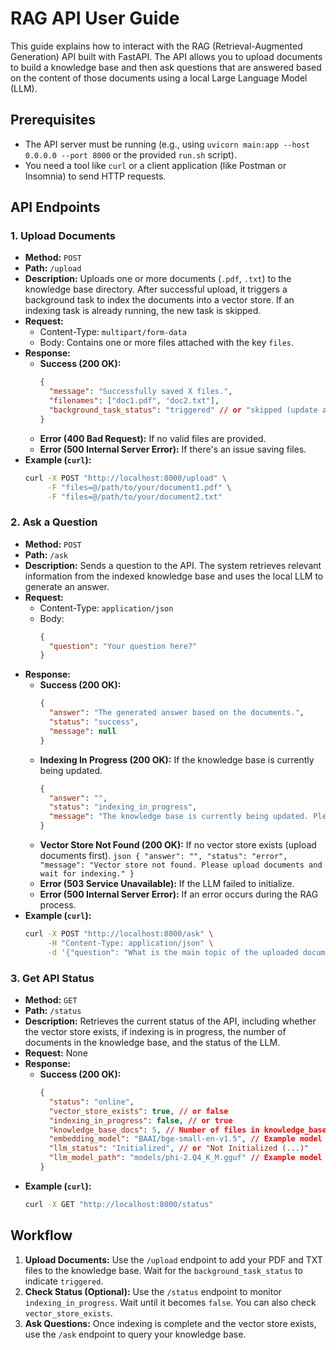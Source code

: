 # RAG API User Guide

This guide explains how to interact with the RAG (Retrieval-Augmented Generation) API built with FastAPI. The API allows you to upload documents to build a knowledge base and then ask questions that are answered based on the content of those documents using a local Large Language Model (LLM).

## Prerequisites

*   The API server must be running (e.g., using `uvicorn main:app --host 0.0.0.0 --port 8000` or the provided `run.sh` script).
*   You need a tool like `curl` or a client application (like Postman or Insomnia) to send HTTP requests.

## API Endpoints

### 1. Upload Documents

*   **Method:** `POST`
*   **Path:** `/upload`
*   **Description:** Uploads one or more documents (`.pdf`, `.txt`) to the knowledge base directory. After successful upload, it triggers a background task to index the documents into a vector store. If an indexing task is already running, the new task is skipped.
*   **Request:**
    *   Content-Type: `multipart/form-data`
    *   Body: Contains one or more files attached with the key `files`.
*   **Response:**
    *   **Success (200 OK):**
        ```json
        {
          "message": "Successfully saved X files.",
          "filenames": ["doc1.pdf", "doc2.txt"],
          "background_task_status": "triggered" // or "skipped (update already in progress)"
        }
        ```
    *   **Error (400 Bad Request):** If no valid files are provided.
    *   **Error (500 Internal Server Error):** If there's an issue saving files.
*   **Example (`curl`):**
    ```bash
    curl -X POST "http://localhost:8000/upload" \
         -F "files=@/path/to/your/document1.pdf" \
         -F "files=@/path/to/your/document2.txt"
    ```

### 2. Ask a Question

*   **Method:** `POST`
*   **Path:** `/ask`
*   **Description:** Sends a question to the API. The system retrieves relevant information from the indexed knowledge base and uses the local LLM to generate an answer.
*   **Request:**
    *   Content-Type: `application/json`
    *   Body:
        ```json
        {
          "question": "Your question here?"
        }
        ```
*   **Response:**
    *   **Success (200 OK):**
        ```json
        {
          "answer": "The generated answer based on the documents.",
          "status": "success",
          "message": null
        }
        ```
    *   **Indexing In Progress (200 OK):** If the knowledge base is currently being updated.
        ```json
        {
          "answer": "",
          "status": "indexing_in_progress",
          "message": "The knowledge base is currently being updated. Please try again shortly."
        }
        ```
     *   **Vector Store Not Found (200 OK):** If no vector store exists (upload documents first).
        ```json
        {
          "answer": "",
          "status": "error",
          "message": "Vector store not found. Please upload documents and wait for indexing."
        }
        ```
    *   **Error (503 Service Unavailable):** If the LLM failed to initialize.
    *   **Error (500 Internal Server Error):** If an error occurs during the RAG process.
*   **Example (`curl`):**
    ```bash
    curl -X POST "http://localhost:8000/ask" \
         -H "Content-Type: application/json" \
         -d '{"question": "What is the main topic of the uploaded documents?"}'
    ```

### 3. Get API Status

*   **Method:** `GET`
*   **Path:** `/status`
*   **Description:** Retrieves the current status of the API, including whether the vector store exists, if indexing is in progress, the number of documents in the knowledge base, and the status of the LLM.
*   **Request:** None
*   **Response:**
    *   **Success (200 OK):**
        ```json
        {
          "status": "online",
          "vector_store_exists": true, // or false
          "indexing_in_progress": false, // or true
          "knowledge_base_docs": 5, // Number of files in knowledge_base/
          "embedding_model": "BAAI/bge-small-en-v1.5", // Example model name
          "llm_status": "Initialized", // or "Not Initialized (...)"
          "llm_model_path": "models/phi-2.Q4_K_M.gguf" // Example model path
        }
        ```
*   **Example (`curl`):**
    ```bash
    curl -X GET "http://localhost:8000/status"
    ```

## Workflow

1.  **Upload Documents:** Use the `/upload` endpoint to add your PDF and TXT files to the knowledge base. Wait for the `background_task_status` to indicate `triggered`.
2.  **Check Status (Optional):** Use the `/status` endpoint to monitor `indexing_in_progress`. Wait until it becomes `false`. You can also check `vector_store_exists`.
3.  **Ask Questions:** Once indexing is complete and the vector store exists, use the `/ask` endpoint to query your knowledge base.
